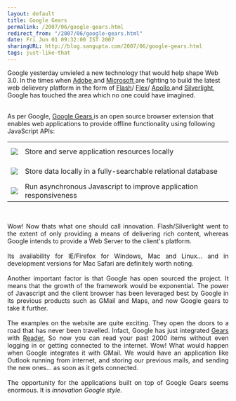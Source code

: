```yaml
---
layout: default
title: Google Gears
permalink: /2007/06/google-gears.html
redirect_from: "/2007/06/google-gears.html"
date: Fri Jun 01 09:32:00 IST 2007
sharingURL: http://blog.sangupta.com/2007/06/google-gears.html
tags: just-like-that
---
```

Google yesterday unvieled a new technology that would help shape Web 3.0. In the times when 
<a href="http://www.adobe.com/">Adobe </a>and 
<a href="http://www.microsoft.com/">Microsoft </a>are fighting to build the latest web delievery platform in the form of 
<a href="http://www.adobe.com/products/flashplayer/">Flash</a>/
<a href="http://www.adobe.com/products/flex/">Flex</a>/
<a href="http://labs.adobe.com/technologies/apollo/">Apollo </a>and 
<a href="http://www.silverlight.net/">Silverlight</a>, Google has touched the area which no one could have imagined.
<br>
<p></p>
<br>As per Google, 
<a href="http://gears.google.com/">Google Gears </a>is an open source browser extension that enables web applications to provide offline functionality using following JavaScript APIs:
<br>
<table cellpadding="3" cellspacing="0" width="99%">
    <tbody>
        <tr valign="middle"> 
            <td align="right" height="45" width="1%"><img src="http://gears.google.com/images/localserver.gif"></td> 
            <td><span style=""> Store and serve application resources locally</span></td> 
        </tr>
        <tr valign="middle"> 
            <td align="right" height="45" width="1%"><img src="http://gears.google.com/images/database.gif"></td> 
            <td><span style=""> Store data locally in a fully-searchable relational database</span></td> 
        </tr>
        <tr valign="middle"> 
            <td align="right" height="45" width="1%"><img src="http://gears.google.com/images/workerpool.gif"></td> 
            <td><span style=""> Run asynchronous Javascript to improve application responsiveness</span></td>
        </tr>
    </tbody>
</table>
<br>
<p align="justify">Wow! Now thats what one should call innovation. Flash/Silverlight went to the extent of only providing a means of delivering rich content, whereas Google intends to provide a Web Server to the client's platform.<br><br>Its availability for IE/Firefox for Windows, Mac and Linux... and in development versions for Mac Safari are definitely worth noting.<br><br>Another important factor is that Google has open sourced the project. It means that the growth of the framework would be exponential. The power of Javascript and the client browser has been leveraged best by Google in its previous products such as GMail and Maps, and now Google gears to take it further.<br><br>The examples on the website are quite exciting. They open the doors to a road that has never been travelled. Infact, Google has just integrated <a href="http://gears.google.com/">Gears </a>with <a href="http://reader.google.com/">Reader.</a> So now you can read your past 2000 items without even logging in or getting connected to the internet. Wow! What would happen when Google integrates it with GMail. We would have an application like Outlook running from internet, and storing our previous mails, and sending the new ones... as soon as it gets connected.<br><br>The opportunity for the applications built on top of Google Gears seems enormous. It is <span style="font-style: italic;">innovation Google style.</span></p>

